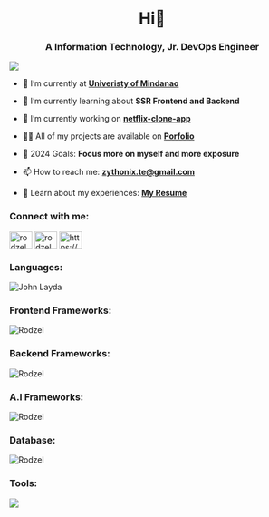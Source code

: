 <h1 align="center">Hi👋</h1>
<h3 align="center">A Information Technology, Jr. DevOps Engineer</h3>

<img src="https://user-images.githubusercontent.com/74038190/225813708-98b745f2-7d22-48cf-9150-083f1b00d6c9.gif">


- 🔭 I’m currently at **[Univeristy of Mindanao](_blank)**

- 🌱 I’m currently learning about **SSR Frontend and Backend**

- 👯 I’m currently working on **[netflix-clone-app](https://github.com/rodzelte/netflix-clone)**

- 👨‍💻 All of my projects are available on **[Porfolio](/_blank)**

- 🥅 2024 Goals: **Focus more on myself and more exposure**

- 📫 How to reach me: **zythonix.te@gmail.com**

- 📄 Learn about my experiences: **[My Resume](https://github.com/Chysev/Portfolio/blob/main/public/_RESUME-LAYDA.pdf)**

<h3 align="left">Connect with me:</h3>
<p align="left">
<a href="https://www.facebook.com/rodzel.te/" target="blank"><img align="center" src="https://raw.githubusercontent.com/rahuldkjain/github-profile-readme-generator/master/src/images/icons/Social/facebook.svg" alt="rodzel" height="30" width="40" /></a>
<a href="https://www.instagram.com/r.tefrvr/" target="blank"><img align="center" src="https://raw.githubusercontent.com/rahuldkjain/github-profile-readme-generator/master/src/images/icons/Social/instagram.svg" alt="rodzel_te" height="30" width="40" /></a>
<a href="https://discord.gg/Av6QJDKsUt" target="blank"><img align="center" src="https://raw.githubusercontent.com/rahuldkjain/github-profile-readme-generator/master/src/images/icons/Social/discord.svg" alt="https://discord.gg/ZG9qyadATP" height="30" width="40" /></a>
</p>

<h3 align="left">Languages:</h3>
<p align="left">
<img src="https://skillicons.dev/icons?i=js,ts,go,cpp,html,htmx,css,scss,php,java,py,zig" alt="John Layda">
</p>

<h3 align="left">Frontend Frameworks:</h3>
<p align="left">
<img src="https://skillicons.dev/icons?i=next,react,vue,vite,laravel" alt="Rodzel">
</p>

<h3 align="left">Backend Frameworks:</h3>
<p align="left">
<img src="https://skillicons.dev/icons?i=appwrite,fastapi,express" alt="Rodzel">
</p>

<h3 align="left">A.I Frameworks:</h3>
<p align="left">
<img src="https://skillicons.dev/icons?i=discordjs" alt="Rodzel">
</p>

<h3 align="left">Database:</h3>
<p align="left">
<img src="https://skillicons.dev/icons?i=mysql,dynamodb,postgres,mongo,sqlite,redis" alt="Rodzel">
</p>

<h3 align="left">Tools:</h3>
<p align="left">
<img src="https://skillicons.dev/icons?i=docker,kubernetes,git,github,githubactions,prisma,sequelize,nginx,workers,linux,babel,postman,nodejs,npm,yarn,pnpm,jquery,cmake,bash,vscode,figma,webpack,materialui,gcp">
</p>


